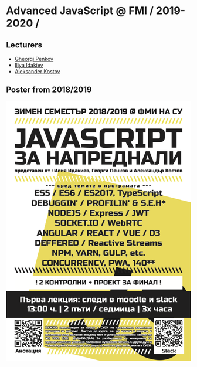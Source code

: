 # Advanced JavaScript @ FMI / 2019-2020 /

## Lecturers

* [Gheorgi Penkov](https://www.linkedin.com/in/penkov/)
* [Iliya Idakiev](https://www.linkedin.com/in/idakiev/)
* [Aleksander Kostov](https://www.linkedin.com/in/aleksander-kostov-800509105/)

<!-- ## Course Website from last year

[>>> Click here <<<](https://telegra.ph/FMIJS-18-09-18)

## Slack

[>>> Join us on SLACK <<<](https://fmijs.slack.com) -->

## Poster from 2018/2019

<img src="https://github.com/FMIjs/advanced-javascript-2018-2019/blob/master/poster.png?raw=true" alt="advanced-javascript-at-faculty-of-mathematics-and-informatics-sofia">